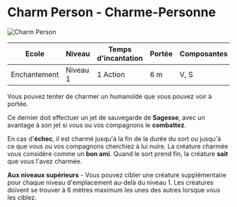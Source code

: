 # Charm Person - Charme-Personne

![Charm Person](../.../_images/charm-person.png)

|Ecole|Niveau|Temps d'incantation|Portée|Composantes|Durée|
|-|-|-|-|-|-|
|Enchantement|Niveau 1|1 Action|6 m|V, S|Instantanée|

Vous pouvez tenter de charmer un humanoïde que vous pouvez voir à portée. 

Ce dernier doit effectuer un jet de sauvegarde de **Sagesse**, avec un avantage à son jet si vous ou vos compagnons le **combattez**. 

En cas d'**échec**, il est charmé jusqu'à la fin de la durée du sort ou jusqu'à ce que vous ou vos compagnons cherchiez à lui nuire. La créature charmée vous considère comme un **bon ami**. Quand le sort prend fin, la créature **sait** que vous l'avez charmée.

**Aux niveaux supérieurs** - Vous pouvez cibler une créature supplémentaire pour chaque niveau d'emplacement au-delà du niveau 1. Les créatures doivent se trouver à 6 mètres maximum les unes des autres lorsque vous les ciblez.